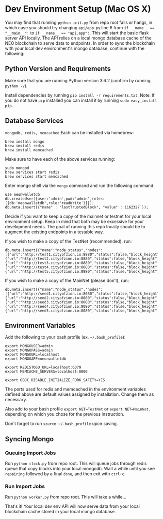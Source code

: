 # Dev Environment Setup (Mac OS X)

You may find that running `python init.py` from repo root fails or hangs, in which case you should try changing `api/app.py` line 8 from `if __name__ == "__main__":` to `if __name__ == "api.app":`. This will start the basic flask server API locally. The API relies on a local mongo database cache of the NEO blockchain to serve data to endpoints. In order to sync the blockchain with your local dev environment's mongo database, continue with the following:

## Python Version and Requirements

Make sure that you are running Python version 3.6.2 (confirm by running `python -V`).

Install dependencies by running `pip install -r requirements.txt`. Note: If you do not have `pip` installed you can install it by running `sudo easy_install pip`.

## Database Services

`mongodb, redis, memcached`
Each can be installed via homebrew:

```
brew install mongo
brew install redis
brew install memcached
```

Make sure to have each of the above services running:

```
sudo mongod
brew services start redis
brew services start memcached
```

Enter mongo shell via the `mongo` command and run the following command:

```
use neonwalletdb
db.createUser({user:'admin',pwd:'admin',roles:[{db:'neonwalletdb',role:'readWrite'}]});
db.meta.insert({"name" : "lastTrustedBlock", "value" : 1162327 });
```

Decide if you want to keep a copy of the mainnet or testnet for your local environment setup. Keep in mind that both may be excessive for your development needs. The goal of running this repo locally should be to augment the existing endpoints in a testable way.

If you wish to make a copy of the TestNet (recommended), run:
```
db.meta.insert({"name":"node_status","nodes":[{"url":"http://test1.cityofzion.io:8880","status":false,"block_height":0,"time":0},{"url":"http://test2.cityofzion.io:8880","status":false,"block_height":0,"time":0},{"url":"http://test3.cityofzion.io:8880","status":false,"block_height":0,"time":0},{"url":"http://test4.cityofzion.io:8880","status":false,"block_height":0,"time":0},{"url":"http://test5.cityofzion.io:8880","status":false,"block_height":0,"time":0}]})
```

If you wish to make a copy of the MainNet (please don't), run:
```
db.meta.insert({"name":"node_status","nodes":[{"url":"http://seed1.cityofzion.io:8080","status":false,"block_height":0,"time":0},{"url":"http://seed2.cityofzion.io:8080","status":false,"block_height":0,"time":0},{"url":"http://seed3.cityofzion.io:8080","status":false,"block_height":0,"time":0},{"url":"http://seed4.cityofzion.io:8080","status":false,"block_height":0,"time":0},{"url":"http://seed5.cityofzion.io:8080","status":false,"block_height":0,"time":0}]})
```

## Environment Variables

Add the following to your bash profile (ex. `~/.bash_profile`):

```
export MONGOUSER=admin
export MONGOPASS=admin
export MONGOURL=localhost
export MONGOAPP=neonwalletdb

export REDISTOGO_URL=localhost:6379
export MEMCACHE_SERVERS=localhost:8000

export OBJC_DISABLE_INITIALIZE_FORK_SAFETY=YES
```

The ports used for redis and memcached in the environment variables defined above are default values assigned by installation. Change them as necessary. 

Also add to your bash profile `export NET=TestNet` or `export NET=MainNet`, depending on which you chose for the previous instruction.

Don't forget to run `source ~/.bash_profile` upon saving.

## Syncing Mongo

### Queuing Import Jobs

Run `python clock.py` from repo root. This will queue jobs through redis queue that copy blocks into your local mongodb. Wait a while until you see `repairing` followed by a final `done`, and then exit with `ctrl+c`.


### Run Import Jobs

Run `python worker.py` from repo root. This will take a while...

That's it! Your local dev env API will now serve data from your local blockchain cache stored in your local mongo database.